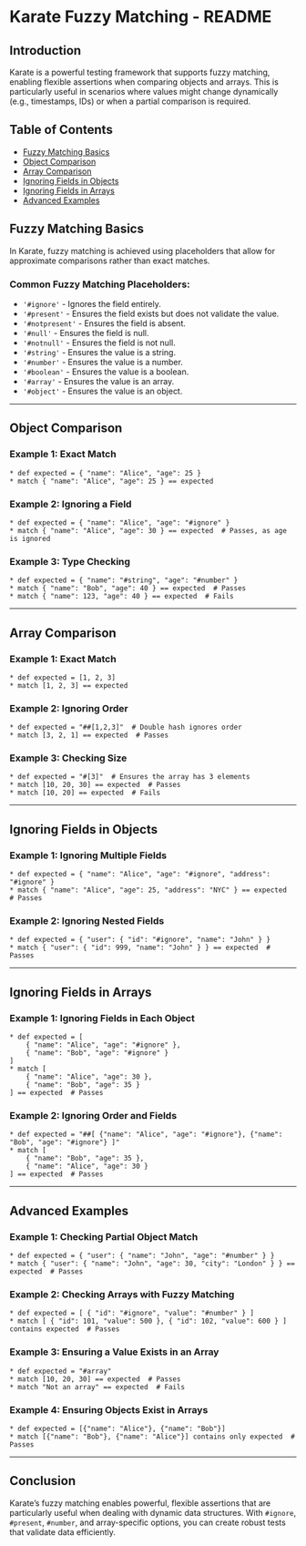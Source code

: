 # Karate Fuzzy Matching - README

## Introduction
Karate is a powerful testing framework that supports fuzzy matching, enabling flexible assertions when comparing objects and arrays. This is particularly useful in scenarios where values might change dynamically (e.g., timestamps, IDs) or when a partial comparison is required.

## Table of Contents
- [Fuzzy Matching Basics](#fuzzy-matching-basics)
- [Object Comparison](#object-comparison)
- [Array Comparison](#array-comparison)
- [Ignoring Fields in Objects](#ignoring-fields-in-objects)
- [Ignoring Fields in Arrays](#ignoring-fields-in-arrays)
- [Advanced Examples](#advanced-examples)

## Fuzzy Matching Basics
In Karate, fuzzy matching is achieved using placeholders that allow for approximate comparisons rather than exact matches.

### Common Fuzzy Matching Placeholders:
- `'#ignore'` - Ignores the field entirely.
- `'#present'` - Ensures the field exists but does not validate the value.
- `'#notpresent'` - Ensures the field is absent.
- `'#null'` - Ensures the field is null.
- `'#notnull'` - Ensures the field is not null.
- `'#string'` - Ensures the value is a string.
- `'#number'` - Ensures the value is a number.
- `'#boolean'` - Ensures the value is a boolean.
- `'#array'` - Ensures the value is an array.
- `'#object'` - Ensures the value is an object.

---
## Object Comparison
### Example 1: Exact Match
```karate
* def expected = { "name": "Alice", "age": 25 }
* match { "name": "Alice", "age": 25 } == expected
```

### Example 2: Ignoring a Field
```karate
* def expected = { "name": "Alice", "age": "#ignore" }
* match { "name": "Alice", "age": 30 } == expected  # Passes, as age is ignored
```

### Example 3: Type Checking
```karate
* def expected = { "name": "#string", "age": "#number" }
* match { "name": "Bob", "age": 40 } == expected  # Passes
* match { "name": 123, "age": 40 } == expected  # Fails
```

---
## Array Comparison
### Example 1: Exact Match
```karate
* def expected = [1, 2, 3]
* match [1, 2, 3] == expected
```

### Example 2: Ignoring Order
```karate
* def expected = "##[1,2,3]"  # Double hash ignores order
* match [3, 2, 1] == expected  # Passes
```

### Example 3: Checking Size
```karate
* def expected = "#[3]"  # Ensures the array has 3 elements
* match [10, 20, 30] == expected  # Passes
* match [10, 20] == expected  # Fails
```

---
## Ignoring Fields in Objects
### Example 1: Ignoring Multiple Fields
```karate
* def expected = { "name": "Alice", "age": "#ignore", "address": "#ignore" }
* match { "name": "Alice", "age": 25, "address": "NYC" } == expected  # Passes
```

### Example 2: Ignoring Nested Fields
```karate
* def expected = { "user": { "id": "#ignore", "name": "John" } }
* match { "user": { "id": 999, "name": "John" } } == expected  # Passes
```

---
## Ignoring Fields in Arrays
### Example 1: Ignoring Fields in Each Object
```karate
* def expected = [
    { "name": "Alice", "age": "#ignore" },
    { "name": "Bob", "age": "#ignore" }
]
* match [
    { "name": "Alice", "age": 30 },
    { "name": "Bob", "age": 35 }
] == expected  # Passes
```

### Example 2: Ignoring Order and Fields
```karate
* def expected = "##[ {"name": "Alice", "age": "#ignore"}, {"name": "Bob", "age": "#ignore"} ]"
* match [
    { "name": "Bob", "age": 35 },
    { "name": "Alice", "age": 30 }
] == expected  # Passes
```

---
## Advanced Examples
### Example 1: Checking Partial Object Match
```karate
* def expected = { "user": { "name": "John", "age": "#number" } }
* match { "user": { "name": "John", "age": 30, "city": "London" } } == expected  # Passes
```

### Example 2: Checking Arrays with Fuzzy Matching
```karate
* def expected = [ { "id": "#ignore", "value": "#number" } ]
* match [ { "id": 101, "value": 500 }, { "id": 102, "value": 600 } ] contains expected  # Passes
```

### Example 3: Ensuring a Value Exists in an Array
```karate
* def expected = "#array"
* match [10, 20, 30] == expected  # Passes
* match "Not an array" == expected  # Fails
```

### Example 4: Ensuring Objects Exist in Arrays
```karate
* def expected = [{"name": "Alice"}, {"name": "Bob"}]
* match [{"name": "Bob"}, {"name": "Alice"}] contains only expected  # Passes
```

---
## Conclusion
Karate’s fuzzy matching enables powerful, flexible assertions that are particularly useful when dealing with dynamic data structures. With `#ignore`, `#present`, `#number`, and array-specific options, you can create robust tests that validate data efficiently.

